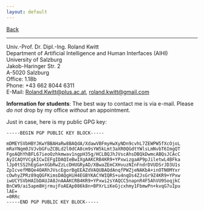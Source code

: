 ```yaml
---
layout: default
---
```


<link rel="stylesheet" href="https://pro.fontawesome.com/releases/v5.10.0/css/all.css" integrity="sha384-AYmEC3Yw5cVb3ZcuHtOA93w35dYTsvhLPVnYs9eStHfGJvOvKxVfELGroGkvsg+p" crossorigin="anonymous"/>

<a href="./"><i class='fa fa-arrow-left'></i> Back</a>

* * *

Univ.-Prof. Dr. Dipl.-Ing. Roland Kwitt        
Department of Artificial Intelligence and Human Interfaces (AIHI)        
University of Salzburg    
Jakob-Haringer Str. 2  
A-5020 Salzburg  
Office: 1.18b    
Phone: +43 662 8044 6311  
E-Mail: <Roland.Kwitt@plus.ac.at>, <roland.kwitt@gmail.com>

**Information for students**: The best way to contact me is via e-mail. Please *do not*
drop by my office *without* an appointment.

Just in case, here is my public GPG key:

```
-----BEGIN PGP PUBLIC KEY BLOCK-----

mDMEYSVbHBYJKwYBBAHaRw8BAQdA/XdawVBFmyHwXyNDn9cvhL7ZEWPW5fXcOjoL
mRaYNqm0JVJvbGFuZCBLd2l0dCA8cm9sYW5kLmt3aXR0QGdtYWlsLmNvbT6ImgQT
FgoAQhYhBFL67ieoOzhkmwav1ngpH35g/HCLBQJhJVscAhsDBQkDwmcABQsJCAcC
AyICAQYVCgkICwIEFgIDAQIeBwIXgAAKCRB4KR9+YPxwizgaAP9pJiletwL4BFka
lJp0tSS2hEgGa+XGbRwZzLcDHUGRyAD/XBwaZEmCXHvuzNInFndrDVUDSrJD3U1s
ZpIcvefMBQe4OARhJVscEgorBgEEAZdVAQUBAQdAnqfPWZjeNAKbA+inOTN0MYxr
cOwhyZPRz89qQGFKimsDAQgHiH4EGBYKACYWIQRS+u4nqDs4ZJsGr9Z4KR9+YPxw
iwUCYSVbHAIbDAUJA8JnAAAKCRB4KR9+YPxwi2sYAQCC5napnR4F5AhVU9SoqjkC
BnCW9/ai5apm8HjrmujFoAEAp086k8n+BPXrLiKeGjcxhmy1FbmwPn+kvqG7uIpu
lAE=
=0RRc
-----END PGP PUBLIC KEY BLOCK-----
```
